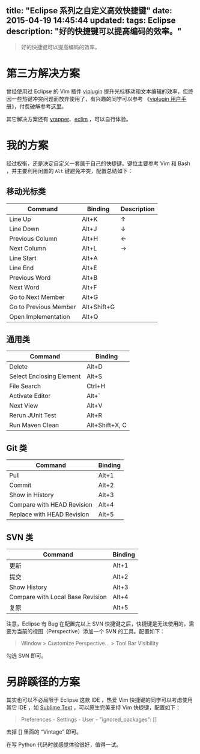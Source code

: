 title: "Eclipse 系列之自定义高效快捷键"
date: 2015-04-19 14:45:44
updated: 
tags: Eclipse
description: "好的快捷键可以提高编码的效率。"
---

> 好的快捷键可以提高编码的效率。

# 第三方解决方案

曾经使用过 Eclipse 的 Vim 插件 [viplugin](http://www.viplugin.com/) 提升光标移动和文本编辑的效率，但终因一些热键冲突问题而放弃使用了，有兴趣的同学可以参考 《[viplugin 用户手册](http://viplugin.com/files/User_Manual_viPlugin.pdf)》，付费破解参考[这里](http://blog.163.com/thomaskjh@126/blog/static/37082998201231810718341/)。

其它解决方案还有 [vrapper](http://vrapper.sourceforge.net/)、[eclim](http://eclim.org/) ，可以自行体验。

# 我的方案

经过权衡，还是决定自定义一套属于自己的快捷键。键位主要参考 Vim 和 Bash ，并主要利用闲置的 `Alt` 键避免冲突，配置总结如下：

## 移动光标类

|Command|Binding|Description|
|---|---|---|
|Line Up|Alt+K|↑|
|Line Down|Alt+J|↓|
|Previous Column|Alt+H|←|
|Next Column|Alt+L|→|
|Line Start|Alt+A||
|Line End|Alt+E||
|Previous Word|Alt+B||
|Next Word|Alt+F||
|Go to Next Member|Alt+G||
|Go to Previous Member|Alt+Shift+G||
|Open Implementation|Alt+Q||

## 通用类

|Command|Binding|
|---|---|
|Delete|Alt+D|
|Select Enclosing Element|Alt+S|
|File Search|Ctrl+H|
|Activate Editor|Alt+`|
|Next View|Alt+V|
|Rerun JUnit Test|Alt+R|
|Run Maven Clean|Alt+Shift+X, C|

## Git 类

|Command|Binding|
|---|---|
|Pull|Alt+1|
|Commit|Alt+2|
|Show in History|Alt+3|
|Compare with HEAD Revision|Alt+4|
|Replace with HEAD Revision|Alt+5|

## SVN 类

|Command|Binding|
|---|---|
|更新|Alt+1|
|提交|Alt+2|
|Show History|Alt+3|
|Compare with Local Base Revision|Alt+4|
|复原|Alt+5|

注意，Eclipse 有 Bug 在配置完以上 SVN 快捷键之后，快捷键是无法使用的，需要为当前的视图（Perspective）添加一个 SVN 的工具。配置如下：

> Window > Customize Perspective... > Tool Bar Visibility

勾选 SVN 即可。

# 另辟蹊径的方案

其实也可以不必局限于 Eclipse 这款 IDE ，热爱 Vim 快捷键的同学可以考虑使用其它 IDE ，如 [Sublime Text](http://www.sublimetext.com/) ，可以原生完美支持 Vim 快捷键，配置如下：

> Preferences - Settings - User - "ignored_packages": []

去掉 [] 里面的 “Vintage” 即可。

在写 Python 代码时就感觉体验很好，值得一试。
